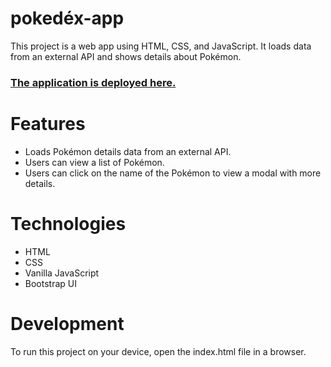 # **pokedéx-app**
This project is a web app using HTML, CSS, and JavaScript. It loads data from an external API and shows details about Pokémon.

### [The application is deployed here.](https://carts123.github.io/pokdex-app/)

# Features
* Loads Pokémon details data from an external API.
* Users can view a list of Pokémon.
* Users can click on the name of the Pokémon to view a modal with more details.


# Technologies
* HTML
* CSS
* Vanilla JavaScript
* Bootstrap UI


# Development
To run this project on your device, open the index.html file in a browser.
